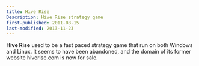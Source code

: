 ```yaml
---
title: Hive Rise
Description: Hive Rise strategy game
first-published: 2011-08-15
last-modified: 2013-11-23
---
```


**Hive Rise** used to be a fast paced strategy game that run on both 
Windows and Linux. It seems to have been abandoned, and the domain of 
its former website hiverise.com is now for sale.
